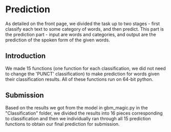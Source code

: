 # Prediction

As detailed on the front page, we divided the task up to two stages - first classify each text to some category of words, and then predict. This part is the prediction part - input are words and categories, and output are the prediction of the spoken form of the given words.

## Introduction

We made 15 functions (one function for each classification, we did not need to change the 'PUNCT' classification) to make prediction for words given their classification results.
All of these functions run on 64-bit python.

## Submission

Based on the results we got from the model in gbm_magic.py in the "Classification" folder, we divided the results into 16 pieces corresponding to classification and then we individually ran through all 15 prediction functions to obtain our final prediction for submission. 
